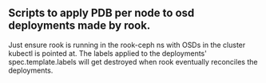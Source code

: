## Scripts to apply PDB per node to osd deployments made by rook.

Just ensure rook is running in the rook-ceph ns with OSDs in the cluster kubectl is pointed at.
The labels applied to the deployments' spec.template.labels will get destroyed when rook eventually reconciles the deployments.
